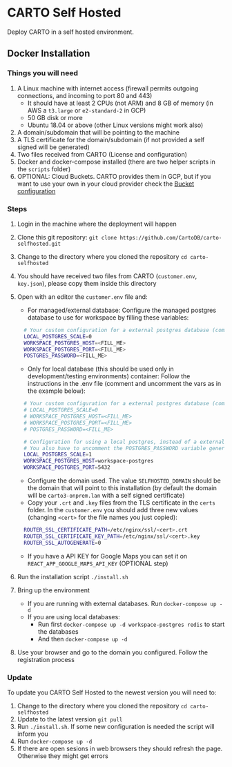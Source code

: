 # CARTO Self Hosted

Deploy CARTO in a self hosted environment.

## Docker Installation

### Things you will need

1. A Linux machine with internet access (firewall permits outgoing connections, and incoming to port 80 and 443)
    - It should have at least 2 CPUs (not ARM) and 8 GB of memory (in AWS a `t3.large` or `e2-standard-2` in GCP)
    - 50 GB disk or more
    - Ubuntu 18.04 or above (other Linux versions might work also)
2. A domain/subdomain that will be pointing to the machine
3. A TLS certificate for the domain/subdomain (if not provided a self signed will be generated)
4. Two files received from CARTO (License and configuration)
5. Docker and docker-compose installed (there are two helper scripts in the `scripts` folder)
6. OPTIONAL: Cloud Buckets. CARTO provides them in GCP, but if you want to use your own in your cloud provider check the [Bucket configuration](doc/buckets.md)

### Steps

1. Login in the machine where the deployment will happen
2. Clone this git repository: `git clone https://github.com/CartoDB/carto-selfhosted.git`
3. Change to the directory where you cloned the repository `cd carto-selfhosted`
4. You should have received two files from CARTO (`customer.env`, `key.json`), please copy them inside this directory
5. Open with an editor the `customer.env` file and:
    - For managed/external database: Configure the managed postgres database to use for workspace by filling these variables:

    ```bash
      # Your custom configuration for a external postgres database (comment when local db)
      LOCAL_POSTGRES_SCALE=0
      WORKSPACE_POSTGRES_HOST=<FILL_ME>
      WORKSPACE_POSTGRES_PORT=<FILL_ME>
      POSTGRES_PASSWORD=<FILL_ME>
    ```

    - Only for local database (this should be used only in development/testing environments) container: Follow the instructions in the .env file (comment and uncomment the vars as in the example below):

    ```bash
      # Your custom configuration for a external postgres database (comment when local db)
      # LOCAL_POSTGRES_SCALE=0
      # WORKSPACE_POSTGRES_HOST=<FILL_ME>
      # WORKSPACE_POSTGRES_PORT=<FILL_ME>
      # POSTGRES_PASSWORD=<FILL_ME>

      # Configuration for using a local postgres, instead of a external one (comment when external db)
      # You also have to uncomment the POSTGRES_PASSWORD variable generated in the customer package
      LOCAL_POSTGRES_SCALE=1
      WORKSPACE_POSTGRES_HOST=workspace-postgres
      WORKSPACE_POSTGRES_PORT=5432
    ```

    - Configure the domain used. The value `SELFHOSTED_DOMAIN` should be the domain that will point to this installation (by default the domain will be `carto3-onprem.lan` with a self signed certificate)
    - Copy your `.crt` and `.key` files from the TLS certificate in the `certs` folder. In the `customer.env` you should add three new values (changing `<cert>` for the file names you just copied):

    ```bash
      ROUTER_SSL_CERTIFICATE_PATH=/etc/nginx/ssl/<cert>.crt
      ROUTER_SSL_CERTIFICATE_KEY_PATH=/etc/nginx/ssl/<cert>.key
      ROUTER_SSL_AUTOGENERATE=0
    ```

    - If you have a API KEY for Google Maps you can set it on `REACT_APP_GOOGLE_MAPS_API_KEY` (OPTIONAL step)

6. Run the installation script `./install.sh`
7. Bring up the environment
    - If you are running with external databases. Run `docker-compose up -d`
    - If you are using local databases:
        - Run first `docker-compose up -d workspace-postgres redis` to start the databases
        - And then `docker-compose up -d`
8. Use your browser and go to the domain you configured. Follow the registration process

### Update

To update you CARTO Self Hosted to the newest version you will need to:

1. Change to the directory where you cloned the repository `cd carto-selfhosted`
2. Update to the latest version `git pull`
3. Run `./install.sh`. If some new configuration is needed the script will inform you
4. Run `docker-compose up -d`
5. If there are open sesions in web browsers they should refresh the page. Otherwise they might get errors
